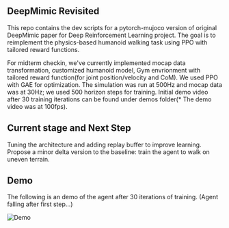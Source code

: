## DeepMimic Revisited
This repo contains the dev scripts for a pytorch-mujoco version of original DeepMimic paper for Deep Reinforcement Learning project. The goal is to reimplement the physics-based humanoid walking task using PPO with tailored reward functions.

For midterm checkin, we've currently implemented mocap data transformation, customized humanoid model, Gym envrionment with tailored reward function(for joint position/velocity and CoM). We used PPO with GAE for optimization. The simulation was run at 500Hz and mocap data was at 30Hz; we used 500 horizon steps for training. Initial demo video after 30 training iterations can be found under demos folder(* The demo video was at 100fps).

## Current stage and Next Step
Tuning the architecture and adding replay buffer to improve learning. Propose a minor delta version to the baseline: train the agent to walk on uneven terrain.

## Demo
The following is an demo of the agent after 30 iterations of training. (Agent falling after first step...)

![Demo](https://github.com/user-attachments/assets/53680baa-590d-4c71-aa56-122a984433db)
